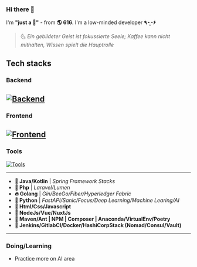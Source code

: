 ### Hi there 👋

I'm **"just a 🍵"** - from **🌎 616**. I'm a low-minded developer **٩◔̯◔۶** 

> 🌜 *Ein gebildeter Geist ist fokussierte Seele; Kaffee kann nicht mithalten, Wissen spielt die Hauptrolle*

## Tech stacks

### Backend
[![Backend](https://skillicons.dev/icons?i=java,kotlin,spring,php,laravel,golang,python,fastapi&theme=light)](https://github.com/jonaskahn)
---
### Frontend
[![Frontend](https://skillicons.dev/icons?i=html,css,javascript,nodejs,vue,nuxt,dart,flutter&theme=light)](https://github.com/jonaskahn)
---
### Tools
[![Tools](https://skillicons.dev/icons?i=linux,maven,jenkins,vite,webpack,gitlab,docker,vscode&theme=light)](https://github.com/jonaskahn)

---

 - **🛫 Java/Kotlin** | _Spring Framework Stacks_
 - **🗻 Php** | _Laravel/Lumen_
 - **🔥 Golang** | _Gin/BeeGo/Fiber/Hyperledger Fabric_
 - **🔦 Python** | _FastAPI/Sanic/Focus/Deep Learning/Machine Learing/AI_
 - **🔆 Html/Css/Javascript**
 - **🔶 NodeJs/Vue/NuxtJs**
 - **🔨 Maven/Ant | NPM | Composer | Anaconda/VirtualEnv/Poetry**
 - **🧩 Jenkins/GitlabCI/Docker/HashiCorpStack (Nomad/Consul/Vault)**

---
### Doing/Learning

- Practice more on AI area
